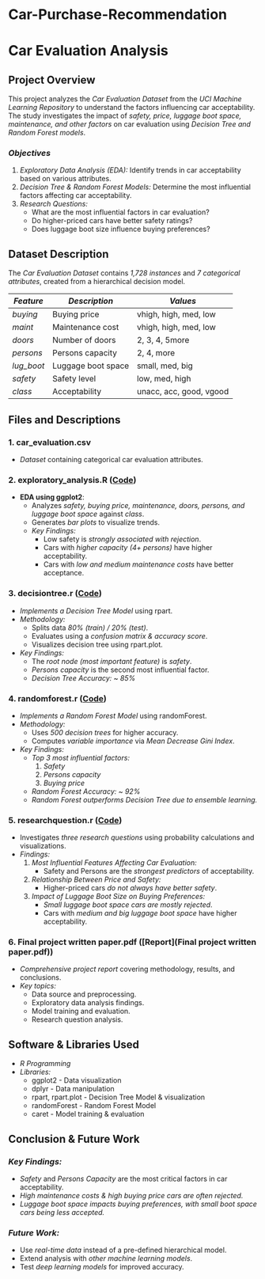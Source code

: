 # Car-Purchase-Recommendation

# Car Evaluation Analysis  

## Project Overview  
This project analyzes the *Car Evaluation Dataset* from the *UCI Machine Learning Repository* to understand the factors influencing car acceptability. The study investigates the impact of *safety, price, luggage boot space, maintenance, and other factors* on car evaluation using *Decision Tree and Random Forest models*.  

### *Objectives*  
1. *Exploratory Data Analysis (EDA):* Identify trends in car acceptability based on various attributes.  
2. *Decision Tree & Random Forest Models:* Determine the most influential factors affecting car acceptability.  
3. *Research Questions:*  
   - What are the most influential factors in car evaluation?  
   - Do higher-priced cars have better safety ratings?  
   - Does luggage boot size influence buying preferences?  

## Dataset Description  
The *Car Evaluation Dataset* contains *1,728 instances* and *7 categorical attributes*, created from a hierarchical decision model.  

| *Feature* | *Description* | *Values* |
|------------|---------------|------------|
| *buying* | Buying price | vhigh, high, med, low |
| *maint* | Maintenance cost | vhigh, high, med, low |
| *doors* | Number of doors | 2, 3, 4, 5more |
| *persons* | Persons capacity | 2, 4, more |
| *lug_boot* | Luggage boot space | small, med, big |
| *safety* | Safety level | low, med, high |
| *class* | Acceptability | unacc, acc, good, vgood |

## Files and Descriptions  

### **1. car_evaluation.csv**  
- *Dataset* containing categorical car evaluation attributes.

### **2. exploratory_analysis.R** ([Code](exploratory_analysis.R))  
- **EDA using ggplot2**:  
  - Analyzes *safety, buying price, maintenance, doors, persons, and luggage boot space* against *class*.  
  - Generates *bar plots* to visualize trends.  
  - *Key Findings:*  
    - Low safety is *strongly associated with rejection*.  
    - Cars with *higher capacity (4+ persons)* have higher acceptability.  
    - Cars with *low and medium maintenance costs* have better acceptance.

### **3. decisiontree.r** ([Code](decisiontree.r))  
- *Implements a Decision Tree Model* using rpart.  
- *Methodology:*  
  - Splits data *80% (train) / 20% (test)*.  
  - Evaluates using a *confusion matrix & accuracy score*.  
  - Visualizes decision tree using rpart.plot.  
- *Key Findings:*  
  - The *root node (most important feature)* is *safety*.  
  - *Persons capacity* is the second most influential factor.  
  - *Decision Tree Accuracy:* ~ *85%*  

### **4. randomforest.r** ([Code](randomforest.r))  
- *Implements a Random Forest Model* using randomForest.  
- *Methodology:*  
  - Uses *500 decision trees* for higher accuracy.  
  - Computes *variable importance* via *Mean Decrease Gini Index*.  
- *Key Findings:*  
  - *Top 3 most influential factors:*  
    1. *Safety*  
    2. *Persons capacity*  
    3. *Buying price*  
  - *Random Forest Accuracy:* ~ *92%*  
  - *Random Forest outperforms Decision Tree due to ensemble learning.*

### **5. researchquestion.r** ([Code](researchquestion.r))  
- Investigates *three research questions* using probability calculations and visualizations.  
- *Findings:*  
  1. *Most Influential Features Affecting Car Evaluation:*  
     - Safety and Persons are the *strongest predictors* of acceptability.  
  2. *Relationship Between Price and Safety:*  
     - Higher-priced cars *do not always have better safety*.  
  3. *Impact of Luggage Boot Size on Buying Preferences:*  
     - *Small luggage boot space cars are mostly rejected*.  
     - Cars with *medium and big luggage boot space* have higher acceptability.

### **6. Final project written paper.pdf** ([Report](Final project written paper.pdf))  
- *Comprehensive project report* covering methodology, results, and conclusions.  
- *Key topics:*  
  - Data source and preprocessing.  
  - Exploratory data analysis findings.  
  - Model training and evaluation.  
  - Research question analysis.

## Software & Libraries Used  
- *R Programming*  
- *Libraries:*  
  - ggplot2 - Data visualization  
  - dplyr - Data manipulation  
  - rpart, rpart.plot - Decision Tree Model & visualization  
  - randomForest - Random Forest Model  
  - caret - Model training & evaluation  

## Conclusion & Future Work  
### *Key Findings:*  
- *Safety* and *Persons Capacity* are the most critical factors in car acceptability.  
- *High maintenance costs & high buying price cars are often rejected.*  
- *Luggage boot space impacts buying preferences, with small boot space cars being less accepted.*  

### *Future Work:*  
- Use *real-time data* instead of a pre-defined hierarchical model.  
- Extend analysis with *other machine learning models*.  
- Test *deep learning models* for improved accuracy.  
